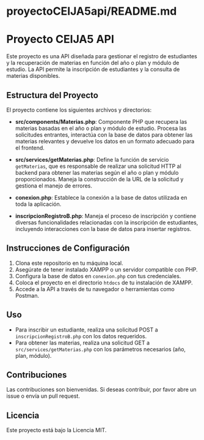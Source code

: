 # proyectoCEIJA5api/README.md

# Proyecto CEIJA5 API

Este proyecto es una API diseñada para gestionar el registro de estudiantes y la recuperación de materias en función del año o plan y módulo de estudio. La API permite la inscripción de estudiantes y la consulta de materias disponibles.

## Estructura del Proyecto

El proyecto contiene los siguientes archivos y directorios:

- **src/components/Materias.php**: Componente PHP que recupera las materias basadas en el año o plan y módulo de estudio. Procesa las solicitudes entrantes, interactúa con la base de datos para obtener las materias relevantes y devuelve los datos en un formato adecuado para el frontend.

- **src/services/getMaterias.php**: Define la función de servicio `getMaterias`, que es responsable de realizar una solicitud HTTP al backend para obtener las materias según el año o plan y módulo proporcionados. Maneja la construcción de la URL de la solicitud y gestiona el manejo de errores.

- **conexion.php**: Establece la conexión a la base de datos utilizada en toda la aplicación.

- **inscripcionRegistroB.php**: Maneja el proceso de inscripción y contiene diversas funcionalidades relacionadas con la inscripción de estudiantes, incluyendo interacciones con la base de datos para insertar registros.

## Instrucciones de Configuración

1. Clona este repositorio en tu máquina local.
2. Asegúrate de tener instalado XAMPP o un servidor compatible con PHP.
3. Configura la base de datos en `conexion.php` con tus credenciales.
4. Coloca el proyecto en el directorio `htdocs` de tu instalación de XAMPP.
5. Accede a la API a través de tu navegador o herramientas como Postman.

## Uso

- Para inscribir un estudiante, realiza una solicitud POST a `inscripcionRegistroB.php` con los datos requeridos.
- Para obtener las materias, realiza una solicitud GET a `src/services/getMaterias.php` con los parámetros necesarios (año, plan, módulo).

## Contribuciones

Las contribuciones son bienvenidas. Si deseas contribuir, por favor abre un issue o envía un pull request.

## Licencia

Este proyecto está bajo la Licencia MIT.